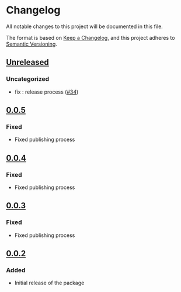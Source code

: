 # Changelog

All notable changes to this project will be documented in this file.

The format is based on [Keep a Changelog](https://keepachangelog.com/en/1.0.0/),
and this project adheres to [Semantic Versioning](https://semver.org/spec/v2.0.0.html).

## [Unreleased]

### Uncategorized

- fix : release process ([#34](https://github.com/MetaMask/mobile-wallet-protocol/pull/34))

## [0.0.5]

### Fixed

- Fixed publishing process

## [0.0.4]

### Fixed

- Fixed publishing process

## [0.0.3]

### Fixed

- Fixed publishing process

## [0.0.2]

### Added

- Initial release of the package

[Unreleased]: https://github.com/MetaMask/mobile-wallet-protocol/compare/@metamask/mobile-wallet-protocol-wallet-client@0.0.5...HEAD
[0.0.5]: https://github.com/MetaMask/mobile-wallet-protocol/compare/@metamask/mobile-wallet-protocol-wallet-client@0.0.4...@metamask/mobile-wallet-protocol-wallet-client@0.0.5
[0.0.4]: https://github.com/MetaMask/mobile-wallet-protocol/compare/@metamask/mobile-wallet-protocol-wallet-client@0.0.3...@metamask/mobile-wallet-protocol-wallet-client@0.0.4
[0.0.3]: https://github.com/MetaMask/mobile-wallet-protocol/compare/@metamask/mobile-wallet-protocol-wallet-client@0.0.2...@metamask/mobile-wallet-protocol-wallet-client@0.0.3
[0.0.2]: https://github.com/MetaMask/mobile-wallet-protocol/releases/tag/@metamask/mobile-wallet-protocol-wallet-client@0.0.2
